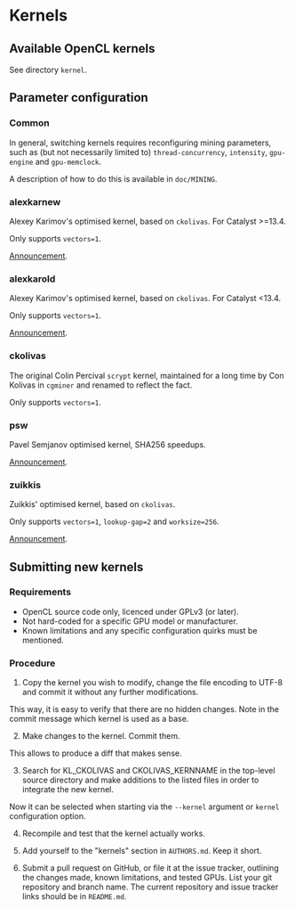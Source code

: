 # Kernels

## Available OpenCL kernels

See directory `kernel`.


## Parameter configuration

### Common

In general, switching kernels requires reconfiguring mining parameters,
such as (but not necessarily limited to) `thread-concurrency`, `intensity`,
`gpu-engine` and `gpu-memclock`.

A description of how to do this is available in `doc/MINING`.


### alexkarnew

Alexey Karimov's optimised kernel, based on `ckolivas`. For Catalyst >=13.4.

Only supports `vectors=1`.

[Announcement](https://litecointalk.org/index.php?topic=4082.0).


### alexkarold

Alexey Karimov's optimised kernel, based on `ckolivas`. For Catalyst <13.4.

Only supports `vectors=1`.

[Announcement](https://litecointalk.org/index.php?topic=4082.0).


### ckolivas

The original Colin Percival `scrypt` kernel, maintained for a long time by
Con Kolivas in `cgminer` and renamed to reflect the fact.

Only supports `vectors=1`.


### psw

Pavel Semjanov optimised kernel, SHA256 speedups.

[Announcement](https://bitcointalk.org/index.php?topic=369858.0).


### zuikkis

Zuikkis' optimised kernel, based on `ckolivas`.

Only supports `vectors=1`, `lookup-gap=2` and `worksize=256`.

[Announcement](https://litecointalk.org/index.php?topic=6058.msg90873#msg90873).


## Submitting new kernels

### Requirements

* OpenCL source code only, licenced under GPLv3 (or later).
* Not hard-coded for a specific GPU model or manufacturer.
* Known limitations and any specific configuration quirks must be mentioned.


### Procedure

1. Copy the kernel you wish to modify, change the file encoding to UTF-8
and commit it without any further modifications.

This way, it is easy to verify that there are no hidden changes. Note in
the commit message which kernel is used as a base.

2. Make changes to the kernel. Commit them.

This allows to produce a diff that makes sense.

3. Search for KL_CKOLIVAS and CKOLIVAS_KERNNAME in the top-level source
directory and make additions to the listed files in order to integrate
the new kernel.

Now it can be selected when starting via the `--kernel` argument or
`kernel` configuration option.

4. Recompile and test that the kernel actually works.

5. Add yourself to the "kernels" section in `AUTHORS.md`. Keep it short.

6. Submit a pull request on GitHub, or file it at the issue tracker,
outlining the changes made, known limitations, and tested GPUs. List
your git repository and branch name. The current repository and issue
tracker links should be in `README.md`.
